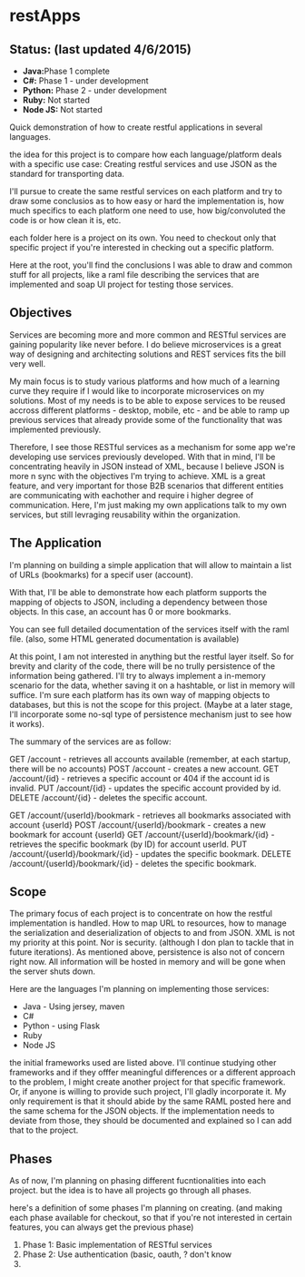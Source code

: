# restApps

<h2>Status: (last updated 4/6/2015)</h2>
<ul>
<li><B>Java:</B>Phase 1 complete</li>
<li><B>C#:</B> Phase 1 - under development</li>
<li><B>Python:</B> Phase 2 - under development</li>
<li><B>Ruby:</B> Not started</li>
<li><B>Node JS:</B> Not started</li>
</ul>


Quick demonstration of how to create restful applications in several languages. 

the idea for this project is to compare how each language/platform deals with a specific use case: Creating restful
services and use JSON as the standard for transporting data.

I'll pursue to create the same restful services on each platform and try to draw some conclusios as to how easy or 
hard the implementation is, how much specifics to each platform one need to use, how big/convoluted the code is or how
clean it is, etc.

each folder here is a project on its own. You need to checkout only that specific project if you're interested in checking 
out a specific platform.

Here at the root, you'll find the conclusions I was able to draw and common stuff for all projects, like a raml file 
describing the services that are implemented and soap UI project for testing those services.

<h2>Objectives</h2>
Services are becoming more and more common and RESTful services are gaining popularity like never before. I do believe
microservices is a great way of designing and architecting solutions and REST services fits the bill very well.

My main focus is to study various platforms and how much of a learning curve they require if I would like to incorporate
microservices on my solutions. Most of my needs is to be able to expose services to be reused accross different 
platforms - desktop, mobile, etc - and be able to ramp up previous services that already provide some of the functionality
that was implemented previously. 

Therefore, I see those RESTful services as a mechanism for some app we're developing use services previously developed.
With that in mind, I'll be concentrating heavily in JSON instead of XML, because I believe JSON is more n sync with the
objectives I'm trying to achieve. XML is a great feature, and very important for those B2B scenarios that different 
entities are communicating with eachother and require i higher degree of communication.
Here, I'm just making my own applications talk to my own services, but still levraging reusability within the organization.
 

<h2>The Application</h2>
I'm planning on building a simple application that will allow to maintain a list of URLs (bookmarks) for a specif user 
(account).

With that, I'll be able to demonstrate how each platform supports the mapping of objects to JSON, including a dependency
between those objects. In this case, an account has 0 or more bookmarks.

You can see full detailed documentation of the services itself with the raml file. (also, some HTML generated documentation
is available)

At this point, I am not interested in anything but the restful layer itself. So for brevity and clarity of the code, there 
will be no trully persistence of the information being gathered. I'll try to always implement a in-memory scenario for
the data, whether saving it on a hashtable, or list in memory will suffice. I'm sure each platform has its own way of
mapping objects to databases, but this is not the scope for this project. 
(Maybe at a later stage, I'll incorporate some no-sql type of persistence mechanism just to see how it works).


The summary of the services are as follow:

GET  /account - retrieves all accounts available (remember, at each startup, there will be no accounts)
POST /account - creates a new account.
GET  /account/{id} - retrieves a specific account or 404 if the account id is invalid.
PUT  /account/{id} - updates the specific account provided by id.
DELETE /account/{id} - deletes the specific account.

GET  /account/{userId}/bookmark - retrieves all bookmarks associated with account {userId}
POST /account/{userId}/bookmark - creates a new bookmark for account {userId}
GET  /account/{userId}/bookmark/{id} - retrieves the specific bookmark (by ID) for account userId.
PUT  /account/{userId}/bookmark/{id} - updates the specific bookmark.
DELETE /account/{userId}/bookmark/{id} - deletes the specific bookmark.

<h2>Scope</h2>
The primary focus of each project is to concentrate on how the restful implementation is handled. How to map URL to 
resources, how to manage the serialization and deserialization of objects to and from JSON. XML is not my priority at
this point. Nor is security. (although I don plan to tackle that in future iterations).
As mentioned above, persistence is also not of concern right now. All information will be hosted in memory and will be gone 
when the server shuts down.

Here are the languages I'm planning on implementing those services:
<ul>
<li>Java - Using jersey, maven</li>
<li>C#</li>
<li>Python - using Flask</li>
<li>Ruby</li>
<li>Node JS</li>
</ul>

the initial frameworks used are listed above. I'll continue studying other frameworks and if they offfer meaningful differences
or a different approach to the problem, I might create another project for that specific framework.
Or, if anyone is willing to provide such project, I'll gladly incorporate it. 
My only requirement is that it should abide by the same RAML posted here and the same schema for the JSON objects.
If the implementation needs to deviate from those, they should be documented and explained so I can add that to the project.

<h2>Phases</h2>
As of now, I'm planning on phasing different fucntionalities into each project. but the idea is to have all projects go 
through all phases.

here's a definition of some phases I'm planning on creating. (and making each phase available for checkout, so that if
you're not interested in certain features, you can always get the previous phase)
<ol>
<li>Phase 1: Basic implementation of RESTful services</li>
<li>Phase 2: Use authentication (basic, oauth, ? don't know</li>
<li>


